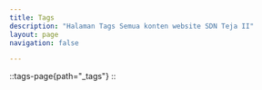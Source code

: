 ```yaml
---
title: Tags
description: "Halaman Tags Semua konten website SDN Teja II"
layout: page
navigation: false

---
```

::tags-page{path="_tags"}
::
